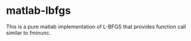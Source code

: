 # matlab-lbfgs
This is a pure matlab implementation of L-BFGS that provides function call similar to fminunc.
